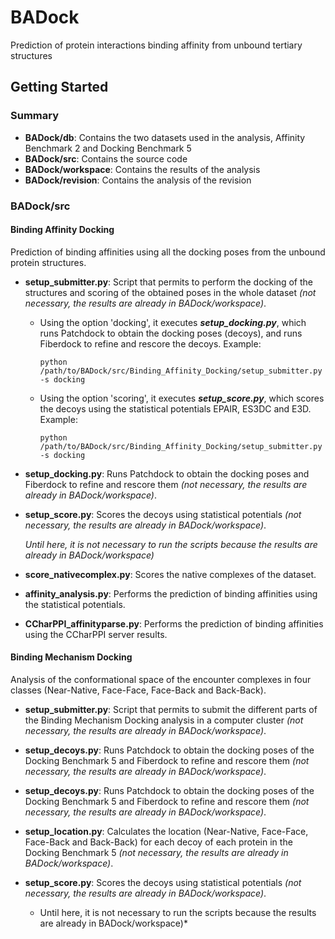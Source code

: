 # BADock

Prediction of protein interactions binding affinity from unbound tertiary structures

## Getting Started

### Summary

* **BADock/db**: Contains the two datasets used in the analysis, Affinity Benchmark 2 and Docking Benchmark 5
* **BADock/src**: Contains the source code
* **BADock/workspace**: Contains the results of the analysis
* **BADock/revision**: Contains the analysis of the revision

### BADock/src

#### Binding Affinity Docking

Prediction of binding affinities using all the docking poses from the unbound protein structures.

* **setup_submitter.py**: Script that permits to perform the docking of the structures and scoring of the obtained poses in the whole dataset *(not necessary, the results are already in BADock/workspace)*.
  * Using the option 'docking', it executes ***setup_docking.py***, which runs Patchdock to obtain the docking poses (decoys), and runs Fiberdock to refine and rescore the decoys. Example:
    ```
    python /path/to/BADock/src/Binding_Affinity_Docking/setup_submitter.py -s docking
    ```
  * Using the option 'scoring', it executes ***setup_score.py***, which scores the decoys using the statistical potentials EPAIR, ES3DC and E3D. Example:
    ```
    python /path/to/BADock/src/Binding_Affinity_Docking/setup_submitter.py -s docking
    ```
* **setup_docking.py**: Runs Patchdock to obtain the docking poses and Fiberdock to refine and rescore them *(not necessary, the results are already in BADock/workspace)*.

* **setup_score.py**: Scores the decoys using statistical potentials *(not necessary, the results are already in BADock/workspace)*.

  *Until here, it is not necessary to run the scripts because the results are already in BADock/workspace)*

* **score_nativecomplex.py**: Scores the native complexes of the dataset.

* **affinity_analysis.py**: Performs the prediction of binding affinities using the statistical potentials.

* **CCharPPI_affinityparse.py**: Performs the prediction of binding affinities using the CCharPPI server results.


#### Binding Mechanism Docking

Analysis of the conformational space of the encounter complexes in four classes (Near-Native, Face-Face, Face-Back and Back-Back).

* **setup_submitter.py**: Script that permits to submit the different parts of the Binding Mechanism Docking analysis in a computer cluster *(not necessary, the results are already in BADock/workspace)*.

* **setup_decoys.py**: Runs Patchdock to obtain the docking poses of the Docking Benchmark 5 and Fiberdock to refine and rescore them *(not necessary, the results are already in BADock/workspace)*.

* **setup_decoys.py**: Runs Patchdock to obtain the docking poses of the Docking Benchmark 5 and Fiberdock to refine and rescore them *(not necessary, the results are already in BADock/workspace)*.

* **setup_location.py**: Calculates the location (Near-Native, Face-Face, Face-Back and Back-Back) for each decoy of each protein in the Docking Benchmark 5 *(not necessary, the results are already in BADock/workspace)*.

* **setup_score.py**: Scores the decoys using statistical potentials *(not necessary, the results are already in BADock/workspace)*.

  * Until here, it is not necessary to run the scripts because the results are already in BADock/workspace)*



